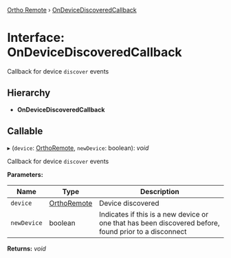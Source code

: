 [Ortho Remote](../README.md) › [OnDeviceDiscoveredCallback](ondevicediscoveredcallback.md)

# Interface: OnDeviceDiscoveredCallback

Callback for device `discover` events

## Hierarchy

* **OnDeviceDiscoveredCallback**

## Callable

▸ (`device`: [OrthoRemote](../classes/orthoremote.md), `newDevice`: boolean): *void*

Callback for device `discover` events

**Parameters:**

Name | Type | Description |
------ | ------ | ------ |
`device` | [OrthoRemote](../classes/orthoremote.md) | Device discovered |
`newDevice` | boolean | Indicates if this is a new device or one that has been discovered before, found prior to a disconnect  |

**Returns:** *void*
